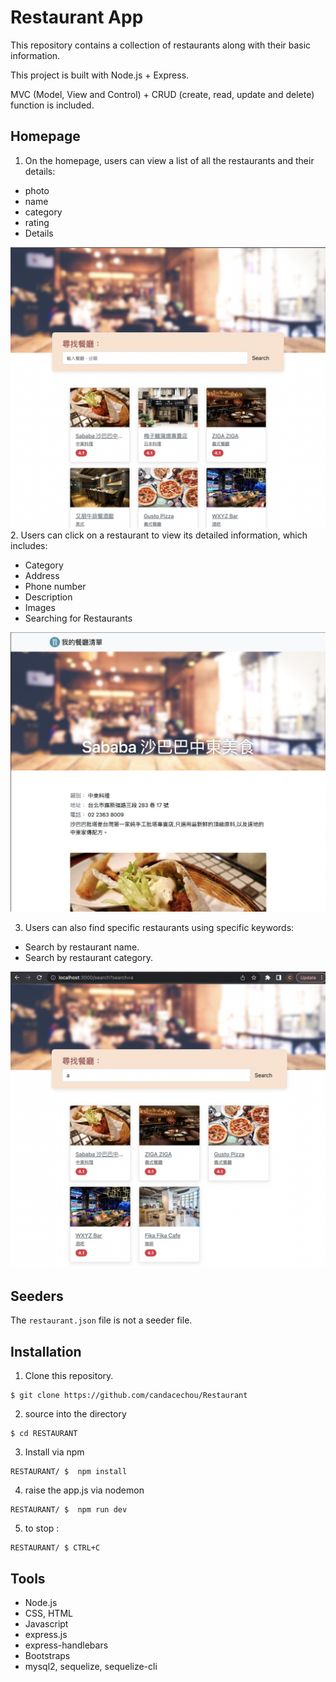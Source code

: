 # Restaurant App

This repository contains a collection of restaurants along with their basic information.

This project is built with Node.js + Express.

MVC (Model, View and Control) +  CRUD (create, read, update and delete) function is included.

## Homepage

1. On the homepage, users can view a list of all the restaurants and their details:

  - photo
  - name
  - category
  - rating
  - Details

![search page](./images/index.png)
2. Users can click on a restaurant to view its detailed information, which includes:

  - Category
  - Address
  - Phone number
  - Description
  - Images
  - Searching for Restaurants

![search page](./images/details.png)

3. Users can also find specific restaurants using specific keywords:

  - Search by restaurant name.
  - Search by restaurant category.

  
![search page](./images/search.png)
## Seeders
The `restaurant.json` file is not a seeder file.
## Installation 
1. Clone this repository.

``` 
$ git clone https://github.com/candacechou/Restaurant
```

2. source into the directory

```
$ cd RESTAURANT
```

3. Install via npm

```
RESTAURANT/ $  npm install
```
4. raise the app.js via nodemon

```
RESTAURANT/ $  npm run dev 
```

5. to stop :

```
RESTAURANT/ $ CTRL+C
```

## Tools

- Node.js
- CSS, HTML
- Javascript
- express.js
- express-handlebars
- Bootstraps
- mysql2, sequelize, sequelize-cli